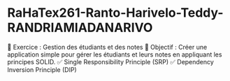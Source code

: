 # RaHaTex261-Ranto-Harivelo-Teddy-RANDRIAMIADANARIVO
📌 Exercice : Gestion des étudiants et des notes 🎯 Objectif : Créer une application simple pour gérer les étudiants et leurs notes en appliquant les principes SOLID. ✅ Single Responsibility Principle (SRP) ✅ Dependency Inversion Principle (DIP)
